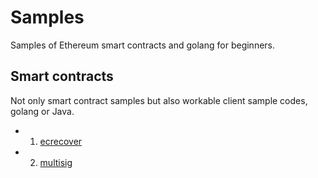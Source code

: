 # Samples
Samples of Ethereum smart contracts and golang for beginners.


## Smart contracts
Not only smart contract samples but also workable client sample codes, golang or Java.
* 1. [ecrecover](./contracts/ecrecover/)
* 2. [multisig](./contracts/multisig/)
